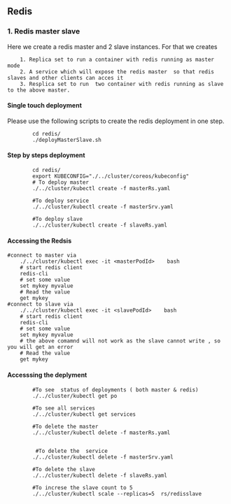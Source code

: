 ## Redis 
### 1. Redis master slave  
Here we create a redis master and 2 slave instances. For that we creates 

        1. Replica set to run a container with redis running as master mode
        2. A service which will expose the redis master  so that redis slaves and other clients can acces it
        3. Resplica set to run  two container with redis running as slave to the above master. 
 
#### Single touch deployment    
Please use the following scripts to  create the redis  deployment  in one step. 
            
            cd redis/
            ./deployMasterSlave.sh

#### Step by steps deployment  
            
            cd redis/
            export KUBECONFIG="./../cluster/coreos/kubeconfig"
            # To deploy master  
            ./../cluster/kubectl create -f masterRs.yaml
            
            #To deploy service
            ./../cluster/kubectl create -f masterSrv.yaml
            
            #To deploy slave 
            ./../cluster/kubectl create -f slaveRs.yaml
#### Accessing the Redsis 
    #connect to master via  
        ./../cluster/kubectl exec -it <masterPodId>    bash  
        # start redis client  
        redis-cli  
        # set some value  
        set mykey myvalue 
        # Read the value 
        get mykey 
    #connect to slave via  
        ./../cluster/kubectl exec -it <slavePodId>    bash  
        # start redis client  
        redis-cli  
        # set some value  
        set mykey myvalue 
        # the above comamnd will not work as the slave cannot write , so you will get an error
        # Read the value 
        get mykey 
                
#### Accesssing the deplyment             
            #To see  status of deployments ( both master & redis)    
            ./../cluster/kubectl get po
            
            #To see all services 
            ./../cluster/kubectl get services 
            
            #To delete the master  
            ./../cluster/kubectl delete -f masterRs.yaml
            
            
             #To delete the  service
            ./../cluster/kubectl delete -f masterSrv.yaml
            
            #To delete the slave 
            ./../cluster/kubectl delete -f slaveRs.yaml
           
            #To increse the slave count to 5 
            ./../cluster/kubectl scale --replicas=5  rs/redisslave 
            
            
            
            
        
            
            

